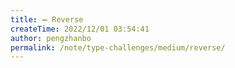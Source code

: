 ```yaml
---
title: ➖ Reverse
createTime: 2022/12/01 03:54:41
author: pengzhanbo
permalink: /note/type-challenges/medium/reverse/
---
```

